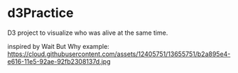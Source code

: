 # d3Practice
D3 project to visualize who was alive at the same time.

inspired by Wait But Why
example: https://cloud.githubusercontent.com/assets/12405751/13655751/b2a895e4-e616-11e5-92ae-92fb2308137d.jpg
